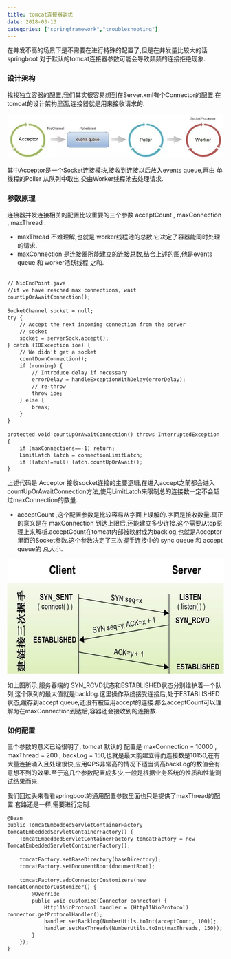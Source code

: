 ```yaml
---
title: tomcat连接器调优
date: 2018-03-13
categories: ["springframework","troubleshooting"]
---
```


在并发不高的场景下是不需要在进行特殊的配置了,但是在并发量比较大的话springboot 对于默认的tomcat连接器参数可能会导致频频的连接拒绝现象.

<!--more-->


### 设计架构

找找独立容器的配置,我们其实很容易想到在Server.xml有个Connector的配置.在tomcat的设计架构里面,连接器就是用来接收请求的.

![image](connetor.jpg)

其中Acceptor是一个Socket连接模块,接收到连接以后放入events queue,再由 单线程的Poller 从队列中取出,交由Worker线程池去处理请求.

### 参数原理

连接器并发连接相关的配置比较重要的三个参数 acceptCount , maxConnection  , maxThread . 

- maxThread 不难理解,也就是 worker线程池的总数.它决定了容器能同时处理的请求.
- maxConnection 是连接器所能建立的连接总数,结合上述的图,他是events queue 和 worker活跃线程 之和. 

```

// NioEndPoint.java
//if we have reached max connections, wait
countUpOrAwaitConnection();

SocketChannel socket = null;
try {
	// Accept the next incoming connection from the server
	// socket
	socket = serverSock.accept();
} catch (IOException ioe) {
	// We didn't get a socket
	countDownConnection();
	if (running) {
		// Introduce delay if necessary
		errorDelay = handleExceptionWithDelay(errorDelay);
		// re-throw
		throw ioe;
	} else {
		break;
	}
}

protected void countUpOrAwaitConnection() throws InterruptedException {
	if (maxConnections==-1) return;
	LimitLatch latch = connectionLimitLatch;
	if (latch!=null) latch.countUpOrAwait();
}

```

上述代码是 Acceptor 接收socket连接的主要逻辑,在进入accept之前都会进入countUpOrAwaitConnection方法,使用LimitLatch来限制总的连接数一定不会超过maxConnection的数量.

- acceptCount ,这个配置参数是比较容易从字面上误解的.字面是接收数量.真正的意义是在 maxConnection 到达上限后,还能建立多少连接.这个需要从tcp原理上来解析.acceptCount在tomcat内部被映射成为backlog,也就是Acceptor里面的Socket参数.这个参数决定了三次握手连接中的 sync queue 和 accept queue的 总大小.

![](tcp_handshake.jpg)

如上图所示,服务器端的 SYN_RCVD状态和ESTABLISHED状态分别维护着一个队列,这个队列的最大值就是backlog.这里操作系统接受连接后,处于ESTABLISHED状态,缓存到accept queue,还没有被应用accept的连接.那么acceptCount可以理解为在maxConnection到达后,容器还会接收到的连接数.


### 如何配置

三个参数的意义已经很明了, tomcat 默认的 配置是 maxConnection = 10000 , maxThread = 200 , backLog = 150,也就是最大能建立得而连接数是10150,在有大量连接涌入且处理很快,应用QPS非常高的情况下适当调高backLog的数值会有意想不到的效果.至于这几个参数配置成多少,一般是根据业务系统的性质和性能测试结果而来.


我们回过头来看看springboot的通用配置参数里面也只是提供了maxThread的配置.套路还是一样,需要进行定制.


```
@Bean
public TomcatEmbeddedServletContainerFactory tomcatEmbeddedServletContainerFactory() {
	TomcatEmbeddedServletContainerFactory tomcatFactory = new TomcatEmbeddedServletContainerFactory();

	tomcatFactory.setBaseDirectory(baseDirectory);
	tomcatFactory.setDocumentRoot(documentRoot);
	
	tomcatFactory.addConnectorCustomizers(new TomcatConnectorCustomizer() {
		@Override
		public void customize(Connector connector) {
			Http11NioProtocol handler = (Http11NioProtocol) connector.getProtocolHandler();
			handler.setBacklog(NumberUtils.toInt(acceptCount, 100));
			handler.setMaxThreads(NumberUtils.toInt(maxThreads, 150));
		}
	});
}
```